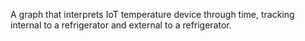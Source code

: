 A graph that interprets IoT temperature device through time, tracking internal to a refrigerator and external to a refrigerator.